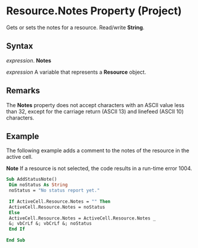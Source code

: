 
# Resource.Notes Property (Project)

Gets or sets the notes for a resource. Read/write  **String**.


## Syntax

 _expression_. **Notes**

 _expression_ A variable that represents a **Resource** object.


## Remarks

The  **Notes** property does not accept characters with an ASCII value less than 32, except for the carriage return (ASCII 13) and linefeed (ASCII 10) characters.


## Example

The following example adds a comment to the notes of the resource in the active cell.


 **Note**  If a resource is not selected, the code results in a run-time error 1004. 


```vb
Sub AddStatusNote() 
 Dim noStatus As String 
 noStatus = "No status report yet." 
 
 If ActiveCell.Resource.Notes = "" Then 
 ActiveCell.Resource.Notes = noStatus 
 Else 
 ActiveCell.Resource.Notes = ActiveCell.Resource.Notes _ 
 &; vbCrLf &; vbCrLf &; noStatus 
 End If 
 
End Sub
```

